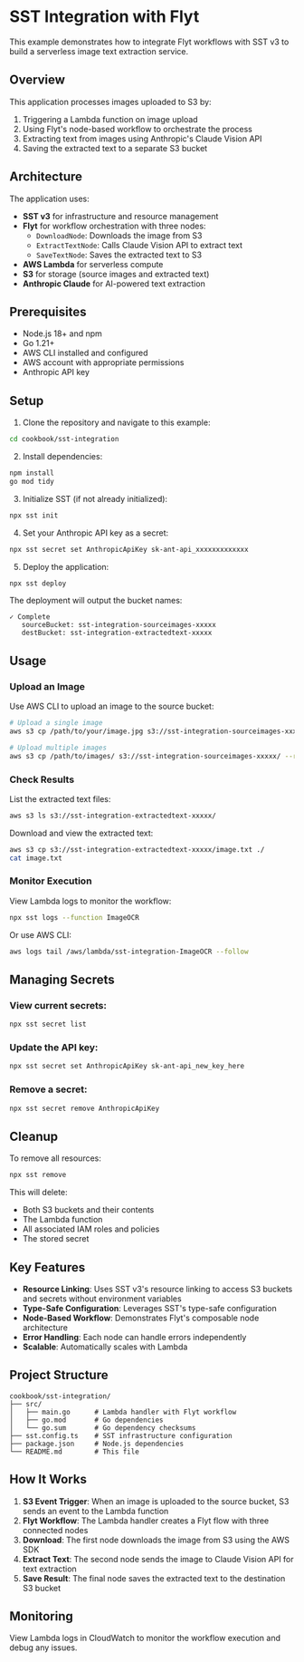 # SST Integration with Flyt

This example demonstrates how to integrate Flyt workflows with SST v3 to build a serverless image text extraction service.

## Overview

This application processes images uploaded to S3 by:
1. Triggering a Lambda function on image upload
2. Using Flyt's node-based workflow to orchestrate the process
3. Extracting text from images using Anthropic's Claude Vision API
4. Saving the extracted text to a separate S3 bucket

## Architecture

The application uses:
- **SST v3** for infrastructure and resource management
- **Flyt** for workflow orchestration with three nodes:
  - `DownloadNode`: Downloads the image from S3
  - `ExtractTextNode`: Calls Claude Vision API to extract text
  - `SaveTextNode`: Saves the extracted text to S3
- **AWS Lambda** for serverless compute
- **S3** for storage (source images and extracted text)
- **Anthropic Claude** for AI-powered text extraction

## Prerequisites

- Node.js 18+ and npm
- Go 1.21+
- AWS CLI installed and configured
- AWS account with appropriate permissions
- Anthropic API key

## Setup

1. Clone the repository and navigate to this example:
```bash
cd cookbook/sst-integration
```

2. Install dependencies:
```bash
npm install
go mod tidy
```

3. Initialize SST (if not already initialized):
```bash
npx sst init
```

4. Set your Anthropic API key as a secret:
```bash
npx sst secret set AnthropicApiKey sk-ant-api_xxxxxxxxxxxxx
```

5. Deploy the application:
```bash
npx sst deploy
```

The deployment will output the bucket names:
```
✓ Complete
   sourceBucket: sst-integration-sourceimages-xxxxx
   destBucket: sst-integration-extractedtext-xxxxx
```

## Usage

### Upload an Image

Use AWS CLI to upload an image to the source bucket:

```bash
# Upload a single image
aws s3 cp /path/to/your/image.jpg s3://sst-integration-sourceimages-xxxxx/

# Upload multiple images
aws s3 cp /path/to/images/ s3://sst-integration-sourceimages-xxxxx/ --recursive --exclude "*" --include "*.jpg" --include "*.png" --include "*.jpeg" --include "*.webp"
```

### Check Results

List the extracted text files:
```bash
aws s3 ls s3://sst-integration-extractedtext-xxxxx/
```

Download and view the extracted text:
```bash
aws s3 cp s3://sst-integration-extractedtext-xxxxx/image.txt ./
cat image.txt
```

### Monitor Execution

View Lambda logs to monitor the workflow:
```bash
npx sst logs --function ImageOCR
```

Or use AWS CLI:
```bash
aws logs tail /aws/lambda/sst-integration-ImageOCR --follow
```

## Managing Secrets

### View current secrets:
```bash
npx sst secret list
```

### Update the API key:
```bash
npx sst secret set AnthropicApiKey sk-ant-api_new_key_here
```

### Remove a secret:
```bash
npx sst secret remove AnthropicApiKey
```

## Cleanup

To remove all resources:
```bash
npx sst remove
```

This will delete:
- Both S3 buckets and their contents
- The Lambda function
- All associated IAM roles and policies
- The stored secret

## Key Features

- **Resource Linking**: Uses SST v3's resource linking to access S3 buckets and secrets without environment variables
- **Type-Safe Configuration**: Leverages SST's type-safe configuration
- **Node-Based Workflow**: Demonstrates Flyt's composable node architecture
- **Error Handling**: Each node can handle errors independently
- **Scalable**: Automatically scales with Lambda

## Project Structure

```
cookbook/sst-integration/
├── src/
│   ├── main.go      # Lambda handler with Flyt workflow
│   ├── go.mod       # Go dependencies
│   └── go.sum       # Go dependency checksums
├── sst.config.ts    # SST infrastructure configuration
├── package.json     # Node.js dependencies
└── README.md        # This file
```

## How It Works

1. **S3 Event Trigger**: When an image is uploaded to the source bucket, S3 sends an event to the Lambda function
2. **Flyt Workflow**: The Lambda handler creates a Flyt flow with three connected nodes
3. **Download**: The first node downloads the image from S3 using the AWS SDK
4. **Extract Text**: The second node sends the image to Claude Vision API for text extraction
5. **Save Result**: The final node saves the extracted text to the destination S3 bucket

## Monitoring

View Lambda logs in CloudWatch to monitor the workflow execution and debug any issues.